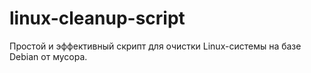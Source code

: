 # linux-cleanup-script
Простой и эффективный скрипт для очистки Linux-системы на базе Debian от мусора.
